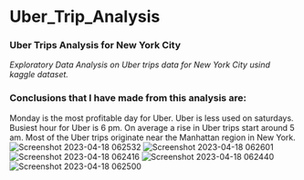 # Uber_Trip_Analysis
### Uber Trips Analysis for New York City
*Exploratory Data Analysis on Uber trips data for New York City usind kaggle dataset.* 
### Conclusions that I have made from this analysis are:
Monday is the most profitable day for Uber.
Uber is less used on saturdays.
Busiest hour for Uber is 6 pm.
On average a rise in Uber trips start around 5 am.
Most of the Uber trips originate near the Manhattan region in New York.
![Screenshot 2023-04-18 062532](https://user-images.githubusercontent.com/130601436/232642537-900f4856-cf16-416a-a015-dd0c056a1992.jpg)
![Screenshot 2023-04-18 062601](https://user-images.githubusercontent.com/130601436/232642546-2f6faaaf-0a9d-4762-81f0-0959d8d94dde.jpg)
![Screenshot 2023-04-18 062416](https://user-images.githubusercontent.com/130601436/232642551-fcdc52f0-ac13-495b-8034-e33cc4d44a1c.jpg)
![Screenshot 2023-04-18 062440](https://user-images.githubusercontent.com/130601436/232642553-c6f02613-e554-43e8-b668-21ed5f12e24b.jpg)
![Screenshot 2023-04-18 062500](https://user-images.githubusercontent.com/130601436/232642554-291acdb8-f0e4-45e8-98b0-aee006b9e38d.jpg)
